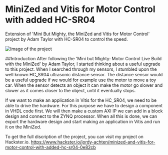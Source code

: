 # MiniZed and Vitis for Motor Control with added HC-SR04
Extension of 'Mini But Mighty, the MiniZed and Vitis for Motor Control' project by Adam Taylor with HC-SR04 to control the speed.

![Image of the project](https://hackster.imgix.net/uploads/attachments/1070580/_ondQ4TRT6m.blob?auto=compress%2Cformat&w=900&h=675&fit=min)

##Introduction
After following the 'Mini but Mighty: Motor Control Live Build with the MiniZed' by Adam Taylor, I started thinking about a useful upgrade to this project. When I searched through my sensors, I stumbled upon the well known HC_SR04 ultrasonic distance sensor. The distance sensor would be a useful upgrade if we would for example use the motor to move a toy car. When the sensor detects an object it can make the motor go slower and slower as it comes closer to the object, until it eventually stops.

If we want to make an application in Vitis for the HC_SR04, we need to be able to drive the hardware. For this purpose we have to design a component in VHDL code first. We will then make a custom AXI IP we can add in a block design and connect to the ZYNQ processor. When all this is done, we can export the hardware design and start making an application in Vitis and run it on the MiniZed.

To get the full discription of the project, you can visit my project on Hackster.io.
https://www.hackster.io/jordy-achten/minized-and-vitis-for-motor-control-with-added-hc-sr04-0e82cb
